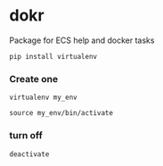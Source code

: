 # dokr

Package for ECS help and docker tasks




```
pip install virtualenv
```
### Create one

```
virtualenv my_env

source my_env/bin/activate
```
### turn off

```
deactivate
```